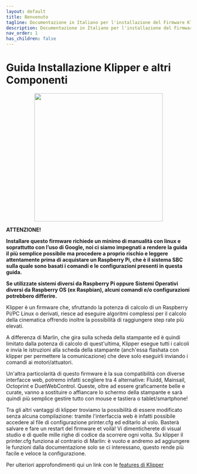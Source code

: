 ```yaml
---
layout: default
title: Benvenuto
tagline: Documentazione in Italiano per l'installazione del Firmware Klipper, Mainsail, Fluidd, Kiauh, Webcam, Stampante 3D
description: Documentazione in Italiano per l'installazione del Firmware Klipper, Moonraker, Mainsail, Fluidd e altri componenti per Stampanti 3D
nav_order: 1
has_children: false
---
```


# Guida Installazione Klipper e altri Componenti


<p align="center">
<img src="https://raw.githubusercontent.com/sugar012/klipperITA/main/images/klipper-logo-it.png" height="350">
</p>


**ATTENZIONE!**

**Installare questo firmware richiede un minimo di manualità con linux e soprattutto con l’uso di Google, noi ci siamo impegnati a rendere la guida il più semplice possibile ma procedere a proprio rischio e leggere attentamente prima di acquistare un Raspberry Pi, che è il sistema SBC sulla quale sono basati i comandi e le configurazioni presenti in questa guida.**

**Se utilizzate sistemi diversi da Raspberry Pi oppure Sistemi Operativi diversi da Raspberry OS (ex Raspbian), alcuni comandi e/o configurazioni potrebbero differire.**

Klipper è un firmware che, sfruttando la potenza di calcolo di un Raspberry Pi/PC Linux o derivati, riesce ad eseguire algoritmi complessi per il calcolo della cinematica offrendo inoltre la possibilità di raggiungere step rate più elevati.

A differenza di Marlin, che gira sulla scheda della stampante ed è quindi limitato dalla potenza di calcolo di quest'ultima, Klipper esegue tutti i calcoli e invia le istruzioni alla scheda della stampante (anch'essa flashata con klipper per permettere la comunicazione) che deve solo eseguirli inviando i comandi ai motori/attuatori.

Un'altra particolarità di questo firmware è la sua compatibilità con diverse interfacce web, potremo infatti scegliere tra 4 alternative: Fluidd, Mainsail, Octoprint e DuetWebControl.
Queste, oltre ad essere graficamente belle e curate, vanno a sostituire o affiancare lo schermo della stampante e sarà quindi più semplice gestire tutto con mouse e tastiera o tablet/smartphone!

Tra gli altri vantaggi di klipper troviamo la possibilità di essere modificato senza alcuna compilazione: tramite l'interfaccia web è infatti possibile accedere al file di configurazione printer.cfg ed editarlo al volo. Basterà salvare e fare un restart del firmware et voilà! Vi dimenticherete di visual studio e di quelle mille righe di codice da scorrere ogni volta. Su klipper il printer.cfg funziona al contrario di Marlin: è vuoto e andremo ad aggiungere le funzioni dalla documentazione solo se ci interessano, questo rende più facile e veloce la configurazione.

Per ulteriori approfondimenti qui un link con le [features di Klipper](https://www.klipper3d.org/Features.html)
